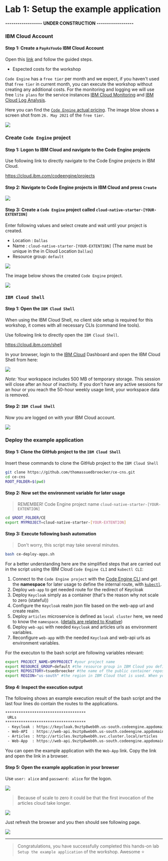 # Lab 1: Setup the example application

**------------------**
**UNDER CONSTRUCTION**
**------------------**

### IBM Cloud Account

#### Step 1: Create a `PayAsYouGo` IBM Cloud Account

Open this [link]() and follow the guided steps.

* Espected costs for the workshop

`Code Engine` has a `free tier` per month and we expect, if you haven't used that `free tier` in current month, you can execute the workshop without creating any additional costs. For the monitoring and logging we will use free `lite plans` for the service instances [IBM Cloud Monitoring](https://cloud.ibm.com/docs/monitoring?topic=monitoring-getting-started#getting-started) and 
 [IBM Cloud Log Analysis](https://cloud.ibm.com/docs/log-analysis?topic=log-analysis-getting-started#getting-started).

Here you can find the [`Code Engine` actual pricing](https://www.ibm.com/cloud/code-engine/pricing).
The image blow shows a screen shot from `26. May 2021` of the `free tier`.

![](images/cns-ce-pricing-20210526.png)

### Create `Code Engine` project

#### Step 1: Logon to IBM Cloud and navigate to the Code Engine projects

Use following link to directly navigate to the Code Engine projects in IBM Cloud.

<https://cloud.ibm.com/codeengine/projects>

#### Step 2: Navigate to Code Engine projects in IBM Cloud and press `Create`

![](images/cns-ce-create-project-01.png)

#### Step 3: Create a `Code Engine` project called `cloud-native-starter-[YOUR-EXTENTION]`

Enter following values and select create and wait until your project is created.

* Location      : `Dallas`
* Name          : `cloud-native-starter-[YOUR-EXTENTION]` (The name must be unique in the in Cloud Location `Dallas`)
* Resource group: `default`

![](images/cns-ce-create-project.png)

The image below shows the created `Code Engine` project.

![](images/cns-ce-create-project-02.png)

### `IBM Cloud Shell`

#### Step 1: Open the `IBM Cloud Shell`

When using the IBM Cloud Shell, no client side setup is required for this workshop, it comes with all necessary CLIs (command line tools).

Use following link to directly open the `IBM Cloud Shell`.

<https://cloud.ibm.com/shell>

In your browser, login to the [IBM Cloud](https://cloud.ibm.com) Dashboard and open the IBM Cloud Shell from here:

![](images/cns-ce-cloud-shell-01.png)

_Note:_ Your workspace includes 500 MB of temporary storage. This session will close after an hour of inactivity. If you don't have any active sessions for an hour or you reach the 50-hour weekly usage limit, your workspace data is removed.

#### Step 2: `IBM Cloud Shell`

Now you are logged on with your IBM Cloud account.

![](images/cns-ce-cloud-shell-02.png)

### Deploy the example application

#### Step 1: Clone the GitHub project to the `IBM Cloud Shell`

Insert these commands to clone the GitHub project to the `IBM Cloud Shell`

```sh
git clone https://github.com/thomassuedbroecker/ce-cns.git
cd ce-cns
ROOT_FOLDER=$(pwd)
```

#### Step 2: Now set the environment variable for later usage

> REMEMBER! Code Engine project name `cloud-native-starter-[YOUR-EXTENTION]`

```sh
cd $ROOT_FOLDER/CE
export MYPROJECT=cloud-native-starter-[YOUR-EXTENTION]
```

#### Step 3: Execute following bash automation

> Don't worry, this script may take several minutes.

```sh
bash ce-deploy-apps.sh
```

For a better understanding here are the simplified steps that are carried out in the script using the IBM Cloud `Code Engine CLI` and `kubectl CLI`:

1. Connect to the `Code Engine project` with the  [Code Engine CLI](https://cloud.ibm.com/docs/codeengine?topic=codeengine-cli) and get the **namespace** for later usage to define the internal route, with [`kubectl`](https://kubernetes.io/docs/reference/kubectl/overview/).
2. Deploy `web-app` to get needed route for the redirect of Keycloak 
3. Deploy `Keycloak` simply as a container (that's the reason why not scale to zero (stateful)) 
4. Configure the `Keycloak` realm json file based on the web-app url and create realm.
5. Deploy `articles` microservice is defined as `local cluster` here, we need to know the `namespace`. ([details are related to Knative](https://github.com/knative/serving/issues/7450))
6. Deploy `web-api` with needed `Keycloak` and articles urls as environment variables.
7. Reconfigure `web-app` with the needed `Keycloak` and web-api urls as environment variables.

For the executon to the bash script are following variables relevant:

```sh
export PROJECT_NAME=$MYPROJECT #your project name
export RESOURCE_GROUP=default #the resource group in IBM Cloud you defined during the creation of the project
export REPOSITORY=tsuedbroecker #the name of the public container repository on Quay
export REGION="us-south" #the region in IBM Cloud that is used. When you choose Dallas as location during the creation of the project the region is "us-south"
```

#### Step 4: Inspect the execution output

The following shows an example execution result of the bash script and the last four lines do contain the routes to the applications.

```sh
************************************
 URLs
************************************
 - Keycloak : https://keycloak.9xztp8web0h.us-south.codeengine.appdomain.cloud/auth/admin/master/console/#/realms/quarkus
 - Web-API  : https://web-api.9xztp8web0h.us-south.codeengine.appdomain.cloud
 - Articles : http://articles.9xztp8web0h.svc.cluster.local/articles
 - Web-App  : https://web-api.9xztp8web0h.us-south.codeengine.appdomain.cloud
```

You can open the example application with the `Web-App` link. Copy the link and open the link in a browser.

#### Step 5: Open  the example application in your browser

Use `user: alice` and `password: alice` for the logon.

![](images/cns-ce-example-application-02.png)

> Because of scale to zero it could be that the first invocation of the articles cloud take longer. 
 
![](images/cns-ce-example-application-03.png)
 
Just refresh the browser and you then should see following page.

 ![](images/cns-ce-example-application-04.png)

 ---

 > Congratulations, you have successfully completed this hands-on lab `Setup the example application` of the workshop. Awesome :star: